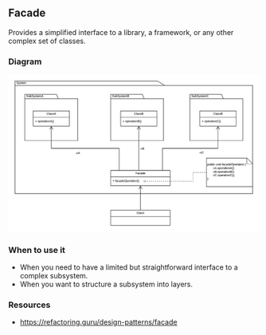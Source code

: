 ## Facade

 Provides a simplified interface to a library, a framework, or any other complex set of classes.

### Diagram
![image info](./Facade_UML.png)

### When to use it
* When you need to have a limited but straightforward interface to a complex subsystem.
* When you want to structure a subsystem into layers.

### Resources
* https://refactoring.guru/design-patterns/facade
